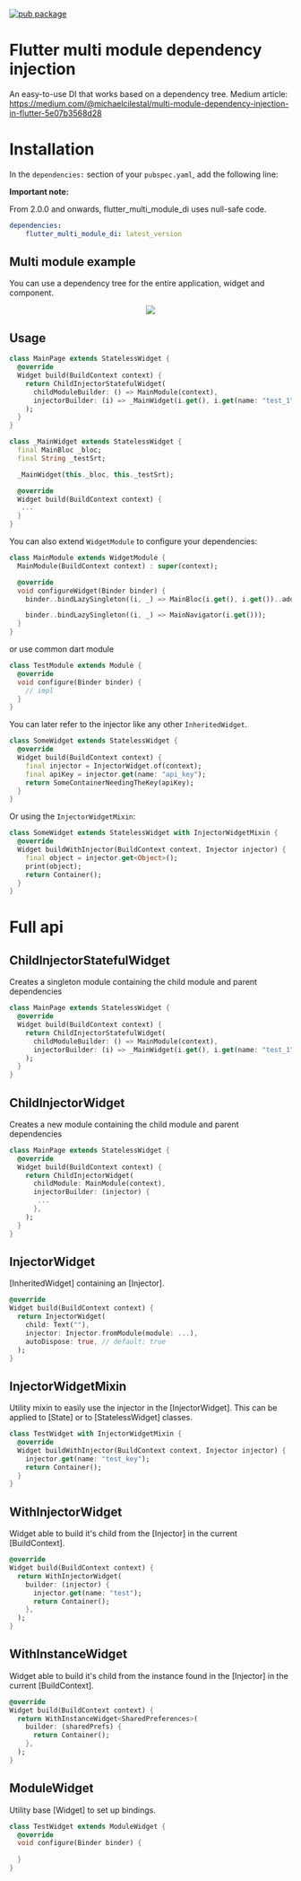 [![pub package](https://img.shields.io/pub/v/flutter_multi_module_di.svg)](https://pub.dartlang.org/packages/flutter_multi_module_di)

# Flutter multi module dependency injection

An easy-to-use DI that works based on a dependency tree. 
Medium article: https://medium.com/@michaelcilestal/multi-module-dependency-injection-in-flutter-5e07b3568d28

# Installation
In the `dependencies:` section of your `pubspec.yaml`, add the following line:

<b>Important note:</b>

From 2.0.0 and onwards, flutter_multi_module_di uses null-safe code.

```yaml
dependencies:
    flutter_multi_module_di: latest_version
```

## Multi module example

You can use a dependency tree for the entire application, widget and component.
<p align="center">
<img src="https://raw.githubusercontent.com/cilestal/flutter-multi-module-di/main/diag.svg">
</p>

## Usage

```dart
class MainPage extends StatelessWidget {
  @override
  Widget build(BuildContext context) {
    return ChildInjectorStatefulWidget(
      childModuleBuilder: () => MainModule(context),
      injectorBuilder: (i) => _MainWidget(i.get(), i.get(name: "test_1")),
    );
  }
}

class _MainWidget extends StatelessWidget {
  final MainBloc _bloc;
  final String _testSrt;

  _MainWidget(this._bloc, this._testSrt);

  @override
  Widget build(BuildContext context) {
   ...
  }
}
```

You can also extend `WidgetModule` to configure your dependencies:

```dart
class MainModule extends WidgetModule {
  MainModule(BuildContext context) : super(context);

  @override
  void configureWidget(Binder binder) {
    binder..bindLazySingleton((i, _) => MainBloc(i.get(), i.get())..add(MainPageOpenedEvent()));

    binder..bindLazySingleton((i, _) => MainNavigator(i.get()));
  }
}
```

or use common dart module

```dart
class TestModule extends Module {
  @override
  void configure(Binder binder) {
    // impl
  }
}
```

You can later refer to the injector like any other `InheritedWidget`.

```dart
class SomeWidget extends StatelessWidget {
  @override
  Widget build(BuildContext context) {
    final injector = InjectorWidget.of(context);
    final apiKey = injector.get(name: "api_key");
    return SomeContainerNeedingTheKey(apiKey);
  }
}
```

Or using the `InjectorWidgetMixin`:

```dart
class SomeWidget extends StatelessWidget with InjectorWidgetMixin {
  @override
  Widget buildWithInjector(BuildContext context, Injector injector) {
    final object = injector.get<Object>();
    print(object);
    return Container();
  }
}
```


# Full api

## ChildInjectorStatefulWidget

Creates a singleton module containing the child module and parent dependencies

```dart
class MainPage extends StatelessWidget {
  @override
  Widget build(BuildContext context) {
    return ChildInjectorStatefulWidget(
      childModuleBuilder: () => MainModule(context),
      injectorBuilder: (i) => _MainWidget(i.get(), i.get(name: "test_1")),
    );
  }
}
```

## ChildInjectorWidget

Creates a new module containing the child module and parent dependencies

```dart
class MainPage extends StatelessWidget {
  @override
  Widget build(BuildContext context) {
    return ChildInjectorWidget(
      childModule: MainModule(context),
      injectorBuilder: (injector) {
       ...
      },
    );
  }
}
```

## InjectorWidget
[InheritedWidget] containing an [Injector].

```dart
@override
Widget build(BuildContext context) {
  return InjectorWidget(
    child: Text(""),
    injector: Injector.fromModule(module: ...),
    autoDispose: true, // default: true
  );
}
```

## InjectorWidgetMixin
Utility mixin to easily use the injector in the [InjectorWidget]. This can be applied to [State] or to [StatelessWidget] classes.

```dart
class TestWidget with InjectorWidgetMixin {
  @override
  Widget buildWithInjector(BuildContext context, Injector injector) {
    injector.get(name: "test_key");
    return Container();
  }
}
```

## WithInjectorWidget
Widget able to build it's child from the [Injector] in the current [BuildContext].

```dart
@override
Widget build(BuildContext context) {
  return WithInjectorWidget(
    builder: (injector) {
      injector.get(name: "test");
      return Container();
    },
  );
}
```
## WithInstanceWidget
Widget able to build it's child from the instance found in the [Injector] in the current [BuildContext].

```dart
@override
Widget build(BuildContext context) {
  return WithInstanceWidget<SharedPreferences>(
    builder: (sharedPrefs) {
      return Container();
    },
  );
}
```

## ModuleWidget
Utility base [Widget] to set up bindings.
```dart
class TestWidget extends ModuleWidget {
  @override
  void configure(Binder binder) {
    
  }
}
```

